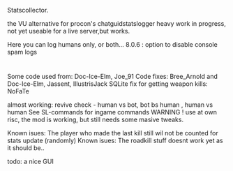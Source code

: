 Statscollector.

the VU alternative for procon's chatguidstatslogger
heavy work in progress, not yet useable for a live server,but works.

Here you can log humans only, or both...
8.0.6 : option to disable console spam logs
#
Some code used from: Doc-Ice-Elm, Joe_91
Code fixes: Bree_Arnold and Doc-Ice-Elm, Jassent, IllustrisJack
SQLite fix for getting weapon kills: NoFaTe

almost working: revive check - human vs bot, bot bs human , human vs human
See SL-commands for ingame commands
WARNING !
use at own risc, the mod is working, but still needs some masive tweaks.

Known isues: The player who made the last kill still wil not be counted for stats update (randomly)
Known isues: The roadkill stuff doesnt work yet as it should be..

todo: a nice GUI
